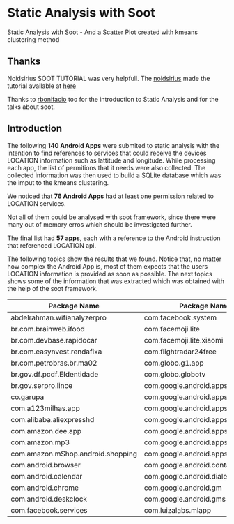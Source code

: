 # Static Analysis with Soot 
Static Analysis with Soot - And a Scatter Plot created with kmeans clustering method

## Thanks
Noidsirius SOOT TUTORIAL was very helpfull. The [noidsirius](https://github.com/noidsirius/) made the tutorial available at [here](https://github.com/noidsirius/SootTutorial)

Thanks to [rbonifacio](https://github.com/rbonifacio/pca) too for the introduction to Static Analysis and for the talks about soot.

## Introduction
The following **140 Android Apps** were submited to static analysis with the intention to find references to services that could receive the devices LOCATION information such as lattitude and longitude. While processing each app, the list of permitions that it needs were also collected. The collected information was then used to build a SQLite database which was the imput to the kmeans clustering.

We noticed that **76 Android Apps** had at least one permission related to LOCATION services.

Not all of them could be analysed with soot framework, since there were many out of memory erros which should be investigated further.

The final list had **57 apps**, each with a reference to the Android instruction that referenced LOCATION api. 

The following topics show the results that we found. Notice that, no matter how complex the Android App is, most of them expects that the users LOCATION information is provided as soon as possible. The next topics shows some of the information that was extracted which was obtained with the help of the soot framework.

| Package Name                      | Package Name                      | Package Name                      | Package Name                         | Package Name                       | Package Name                            | Package Name                        | Package Name                                  |
|-----------------------------------|-----------------------------------|-----------------------------------|--------------------------------------|------------------------------------|-----------------------------------------|-------------------------------------|-----------------------------------------------|
| abdelrahman.wifianalyzerpro       | com.facebook.system               | com.mcdo.mcdonalds                | com.spotify.music                    | com.android.providers.downloads.ui | com.google.android.googlequicksearchbox | com.miui.mishare.connectivity       | idm.internet.download.manager                 |
| br.com.brainweb.ifood             | com.facemoji.lite                 | com.mercadolibre                  | com.topjohnwu.magisk                 | com.android.soundrecorder          | com.google.android.ims                  | com.miui.msa.global                 | jp.naver.linecamera.android                   |
| br.com.devbase.rapidocar          | com.facemoji.lite.xiaomi          | com.mi.android.globalFileexplorer | com.ubercab                          | com.android.thememanager           | com.google.android.inputmethod.latin    | com.miui.notes                      | la.foton.brb.myphone                          |
| br.com.easynvest.rendafixa        | com.flightradar24free             | com.mi.android.globalminusscreen  | com.ubercab.driver                   | com.android.vending                | com.google.android.marvin.talkback      | com.miui.player                     | lssystem.com.grotg.hpp.lssmoneyscanner        |
| br.com.petrobras.br.ma02          | com.globo.g1.app                  | com.micredit.in                   | com.waze                             | com.anydesk.adcontrol.ad1          | com.google.android.music                | com.miui.screenrecorder             | me.hekr.hummingbird                           |
| br.gov.df.pcdf.EIdentidade        | com.globo.globotv                 | com.milink.service                | com.whatsapp                         | com.anydesk.anydeskandroid         | com.google.android.tts                  | com.miui.securitycenter             | net.relaxio.sleepo                            |
| br.gov.serpro.lince               | com.google.android.apps.docs      | com.miui.analytics                | com.whatsapp.w4b                     | com.appnewsdelivery.app            | com.google.android.videos               | com.miui.videoplayer                | org.ab.x48                                    |
| co.garupa                         | com.google.android.apps.maps      | com.miui.android.fashiongallery   | com.whatsapp_call_ip                 | com.aviationwb                     | com.google.android.youtube              | com.miui.weather2                   | org.pcdf.emailspitools                        |
| com.a123milhas.app                | com.google.android.apps.messaging | com.miui.calculator               | com.xiaomi.account                   | com.b2w.americanas                 | com.google.ar.core                      | com.miui.wmsvc                      | org.telegram.messenger                        |
| com.alibaba.aliexpresshd          | com.google.android.apps.photos    | com.miui.cleanmaster              | com.xiaomi.discover                  | com.b2winc.amedigital              | com.google.ar.lens                      | com.mywickr.wickr2                  | org.telegram.messenger.web                    |
| com.amazon.dee.app                | com.google.android.apps.tachyon   | com.miui.cloudbackup              | com.xiaomi.glgm                      | com.boticario.mobile               | com.hmdm.control                        | com.picsart.studio                  | org.thoughtcrime.securesms                    |
| com.amazon.mp3                    | com.google.android.apps.turbo     | com.miui.cloudservice             | com.xiaomi.midrop                    | com.canva.editor                   | com.imdb.mobile                         | com.pinterest                       | org.torproject.torbrowser                     |
| com.amazon.mShop.android.shopping | com.google.android.apps.wellbeing | com.miui.compass                  | com.xiaomi.payment                   | com.drilens.wamr                   | com.instagram.android                   | com.reddit.frontpage                | com.duokan.phone.remotecontroller.peel.plugin |
| com.android.browser               | com.google.android.contacts       | com.miui.fm                       | com.zhiliaoapp.musically             | com.ehub.phonefactoryreset         | com.kwai.video                          | com.schibsted.bomnegocio.androidApp | teludev.project.whatswebscan                  |
| com.android.calendar              | com.google.android.dialer         | com.miui.global.packageinstaller  | com.zoiper.android.app               | com.facebook.appmanager            | com.lakehorn.android.aeroweather        | com.sdpgames.sculptpeople           | uk.co.aifactory.chessfree                     |
| com.android.chrome                | com.google.android.gm             | com.miui.hybrid                   | deezer.android.app                   | com.facebook.katana                | com.lemon.lvoverseas                    | com.shopee.br                       | cn.wps.xiaomi.abroad.lite                     |
| com.android.deskclock             | com.google.android.gms            | com.miui.miservice                | homeworkout.homeworkouts.noequipment | com.facebook.orca                  | com.linkedin.android                    | com.snapchat.android                | com.duokan.phone.remotecontroller             |
| com.facebook.services             | com.luizalabs.mlapp               | com.snowcorp.stickerly.android    |                                      |                                    |                                         |                                     |                                               |
